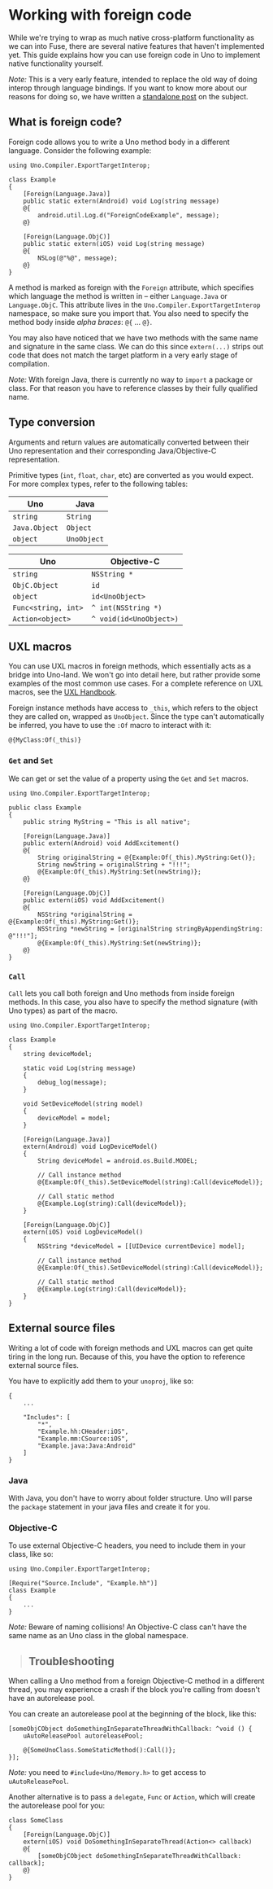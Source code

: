 # Working with foreign code

While we're trying to wrap as much native cross-platform functionality as we can into Fuse, there are several native features that haven't implemented yet.
This guide explains how you can use foreign code in Uno to implement native functionality yourself.

_Note:_ This is a very early feature, intended to replace the old way of doing interop through language bindings. If you want to know more about our reasons for doing so, we have written a [standalone post](https://medium.com/@fusetools/a-sane-way-of-mixing-languages-in-fuse-660b351c2f96) on the subject.

## What is foreign code?

Foreign code allows you to write a Uno method body in a different language. Consider the following example:

```
using Uno.Compiler.ExportTargetInterop;

class Example
{
	[Foreign(Language.Java)]
	public static extern(Android) void Log(string message)
	@{
		android.util.Log.d("ForeignCodeExample", message);
	@}

	[Foreign(Language.ObjC)]
	public static extern(iOS) void Log(string message)
	@{
		NSLog(@"%@", message);
	@}
}
```

A method is marked as foreign with the `Foreign` attribute, which specifies which language the method is written in – either `Language.Java` or `Language.ObjC`.
This attribute lives in the `Uno.Compiler.ExportTargetInterop` namespace, so make sure you import that.
You also need to specify the method body inside _alpha braces_: `@{`  ...  `@}`.

You may also have noticed that we have two methods with the same name and signature in the same class. We can do this since `extern(...)` strips out code that does not match the target platform in a very early stage of compilation.

_Note:_ With foreign Java, there is currently no way to `import` a package or class. For that reason you have to reference classes by their fully qualified name.

## Type conversion

Arguments and return values are automatically converted between their Uno representation and their corresponding Java/Objective-C representation.

Primitive types (`int`, `float`, `char`, etc) are converted as you would expect. For more complex types, refer to the following tables:

<table>
	<thead>
		<tr> <th>Uno</th> <th>Java</th> </tr>
	</thead>
	<tbody>
		<tr> <td><code>string</code></td> 		<td><code>String</code></td> </tr>
		<tr> <td><code>Java.Object</code></td> 	<td><code>Object</code></td> </tr>
		<tr> <td><code>object</code></td> 		<td><code>UnoObject</code></td> </tr>
	</tbody>
</table>

<table>
	<thead>
		<tr> <th>Uno</th> <th>Objective-C</th> </tr>
	</thead>
	<tbody>
		<tr> <td><code>string</code></td> <td><code>NSString *</code></td> </tr>
		<tr> <td><code>ObjC.Object</code></td> <td><code>id</code></td> </tr>
		<tr> <td><code>object</code></td> <td><code>id&lt;UnoObject&gt;</code></td> </tr>
		<tr>
			<td><code>Func&lt;string, int&gt;</code></td>
			<td><code>^ int(NSString *)</code></td>
		</tr>
		<tr>
			<td><code>Action&lt;object&gt;</code></td>
			<td><code>^ void(id&lt;UnoObject&gt;)</code></td>
		</tr>
	</tbody>
</table>

## UXL macros

You can use UXL macros in foreign methods, which essentially acts as a bridge into Uno-land.
We won't go into detail here, but rather provide some examples of the most common use cases.
For a complete reference on UXL macros, see the [UXL Handbook](/learn/guides/uxl-handbook#uxl-macros).

Foreign instance methods have access to `_this`, which refers to the object they are called on, wrapped as `UnoObject`.
Since the type can't automatically be inferred, you have to use the `:Of` macro to interact with it:

```
@{MyClass:Of(_this)}
```

### `Get` and `Set`

We can get or set the value of a property using the `Get` and `Set` macros.

```
using Uno.Compiler.ExportTargetInterop;

public class Example
{
	public string MyString = "This is all native";

	[Foreign(Language.Java)]
	public extern(Android) void AddExcitement()
	@{
		String originalString = @{Example:Of(_this).MyString:Get()};
		String newString = originalString + "!!!";
		@{Example:Of(_this).MyString:Set(newString)};
	@}

	[Foreign(Language.ObjC)]
	public extern(iOS) void AddExcitement()
	@{
		NSString *originalString = @{Example:Of(_this).MyString:Get()};
		NSString *newString = [originalString stringByAppendingString: @"!!!"];
		@{Example:Of(_this).MyString:Set(newString)};
	@}
}
```

### `Call`

`Call` lets you call both foreign and Uno methods from inside foreign methods.
In this case, you also have to specify the method signature (with Uno types) as part of the macro.

```
using Uno.Compiler.ExportTargetInterop;

class Example
{
	string deviceModel;

	static void Log(string message)
	{
		debug_log(message);
	}

	void SetDeviceModel(string model)
	{
		deviceModel = model;
	}

	[Foreign(Language.Java)]
	extern(Android) void LogDeviceModel()
	{
		String deviceModel = android.os.Build.MODEL;

		// Call instance method
		@{Example:Of(_this).SetDeviceModel(string):Call(deviceModel)};

		// Call static method
		@{Example.Log(string):Call(deviceModel)};
	}

	[Foreign(Language.ObjC)]
	extern(iOS) void LogDeviceModel()
	{
		NSString *deviceModel = [[UIDevice currentDevice] model];

		// Call instance method
		@{Example:Of(_this).SetDeviceModel(string):Call(deviceModel)};

		// Call static method
		@{Example.Log(string):Call(deviceModel)};
	}
}
```

## External source files

Writing a lot of code with foreign methods and UXL macros can get quite tiring in the long run.
Because of this, you have the option to reference external source files.

You have to explicitly add them to your `unoproj`, like so:

```
{
	...

	"Includes": [
		"*",
		"Example.hh:CHeader:iOS",
		"Example.mm:CSource:iOS",
		"Example.java:Java:Android"
	]
}
```

### Java

With Java, you don't have to worry about folder structure. Uno will parse the `package` statement in your java files and create it for you.

### Objective-C

To use external Objective-C headers, you need to include them in your class, like so:

```
using Uno.Compiler.ExportTargetInterop;

[Require("Source.Include", "Example.hh")]
class Example
{
	...
}
```

_Note:_ Beware of naming collisions! An Objective-C class can't have the same name as an Uno class in the global namespace.


> ## Troubleshooting

When calling a Uno method from a foreign Objective-C method in a different thread, you may experience a crash if the block you're calling from doesn't have an autorelease pool.

You can create an autorelease pool at the beginning of the block, like this:

```
[someObjCObject doSomethingInSeparateThreadWithCallback: ^void () {
	uAutoReleasePool autoreleasePool;

	@{SomeUnoClass.SomeStaticMethod():Call()};
}];
```

_Note:_ you need to `#include<Uno/Memory.h>` to get access to `uAutoReleasePool`.


Another alternative is to pass a `delegate`, `Func` or `Action`, which will create the autorelease pool for you:

```
class SomeClass
{
	[Foreign(Language.ObjC)]
	extern(iOS) void DoSomethingInSeparateThread(Action<> callback)
	@{
		[someObjCObject doSomethingInSeparateThreadWithCallback: callback];
	@}
}
```